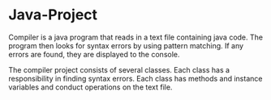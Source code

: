 # Java-Project

Compiler is a java program that reads in a text file containing java code.
The program then looks for syntax errors by using pattern matching. 
If any errors are found, they are displayed to the console. 

The compiler project consists of several classes. Each class has a responsibility in finding syntax errors.
Each class has methods and instance variables and conduct operations on the text file.
